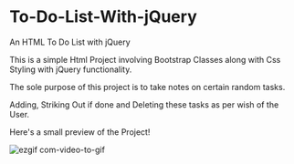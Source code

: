 # To-Do-List-With-jQuery

An HTML To Do List with jQuery

This is a simple Html Project involving Bootstrap Classes along with Css Styling with jQuery functionality.

The sole purpose of this project is to take notes on certain random tasks.

Adding, Striking Out if done and Deleting these tasks as per wish of the User. 

Here's a small preview of the Project!

![ezgif com-video-to-gif](https://github.com/nandiarideep/To-Do-List-With-jQuery/assets/125820148/93c90f6a-688d-43c0-b254-ef04af34cf39)
